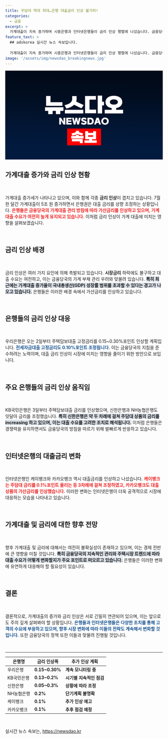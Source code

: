```yaml
---
title: 주담대 역대 최대…은행 대출금리 인상 불가피!
categories:
  - 금융
excerpt: >
  가계대출이 지속 증가하며 시중은행과 인터넷은행들이 금리 인상 행렬에 나섰습니다. 금융당국의 경고에도 불구하고, 대출 수요는 여전히 뜨거운 상황입니다. 과연 이 흐름은 언제까지 이어질까요? 클릭해서 자세히 알아보세요!
feature_text: >
  ## adskorea 실시간 뉴스 속보입니다.

  가계대출이 지속 증가하며 시중은행과 인터넷은행들이 금리 인상 행렬에 나섰습니다. 금융당국의 경고에도 불구하고, 대출 수요는 여전히 뜨거운 상황입니다. 과연 이 흐름은 언제까지 이어질까요? 클릭해서 자세히 알아보세요!
image: '/assets/img/newsdao_breakingnews.jpg'
---
```


<p><img src="/assets/img/newsdao_breakingnews.jpg" alt="adskorea 속보" /></p>

<h2 data-ke-size="size26">가계대출 증가와 금리 인상 현황</h2>

<p data-ke-size="size16">&nbsp;</p>

<p data-ke-size="size16">가계대출 증가세가 나타나고 있으며, 이와 함께 각종 <b>금리 인상</b>이 겹치고 있습니다. 7월 한 달간 가계대출이 5조 원 증가하면서 은행권은 대출 금리를 상향 조정하는 상황입니다. <b><span style="color: #ee2323;">은행들은 금융당국의 가계대출 관리 방침에 따라 가산금리를 인상하고 있으며, 가계대출 수요가 여전히 높게 유지되고 있습니다.</span></b> 이처럼 금리 인상이 가계 대출에 미치는 영향을 살펴보겠습니다.</p>

<p data-ke-size="size16">&nbsp;</p>

<h2 data-ke-size="size26">금리 인상 배경</h2>

<p data-ke-size="size16">&nbsp;</p>

<p data-ke-size="size16">금리 인상은 여러 가지 요인에 의해 촉발되고 있습니다. <b>시장금리</b> 하락에도 불구하고 대출 수요는 여전하고, 이는 금융당국의 가계 부채 관리 우려와 맞물려 있습니다. <b><span style="background-color: #21538527;">특히 최근에는 가계대출 증가율이 국내총생산(GDP) 성장률 범위를 초과할 수 있다는 경고가 나오고 있습니다.</span></b> 은행들은 이러한 배경 속에서 가산금리를 인상하고 있습니다.</p>

<p data-ke-size="size16">&nbsp;</p>

<h2 data-ke-size="size26">은행들의 금리 인상 대응</h2>

<p data-ke-size="size16">&nbsp;</p>

<p data-ke-size="size16">우리은행은 오는 2일부터 주택담보대출 고정금리를 0.15~0.30%포인트 인상할 계획입니다. <b><span style="color: #1a5490;">전세자금대출 고정금리도 0.10%포인트 조정됩니다.</span></b> 이는 금융당국의 지침을 준수하려는 노력이며, 대출 금리 인상이 시장에 미치는 영향을 줄이기 위한 방안으로 보입니다.</p>

<p data-ke-size="size16">&nbsp;</p>

<h2 data-ke-size="size26">주요 은행들의 금리 인상 움직임</h2>

<p data-ke-size="size16">&nbsp;</p>

<p data-ke-size="size16">KB국민은행은 3일부터 주택담보대출 금리를 인상했으며, 신한은행과 NH농협은행도 잇달아 금리를 조정했습니다. <b><span style="background-color: #21538527;">특히 신한은행은 약 두 차례에 걸쳐 주담대 상품의 금리를 increasing 하고 있으며, 이는 대출 수요를 고려한 조치로 해석됩니다.</span></b> 이처럼 은행들은 경쟁력을 유지하면서도 금융당국의 방침을 따르기 위해 발빠르게 반응하고 있습니다.</p>

<p data-ke-size="size16">&nbsp;</p>

<h2 data-ke-size="size26">인터넷은행의 대출금리 변화</h2>

<p data-ke-size="size16">&nbsp;</p>

<p data-ke-size="size16">인터넷은행인 케이뱅크와 카카오뱅크 역시 대출금리를 인상하고 나섰습니다. <b><span style="color: #ee2323;">케이뱅크는 주담대 금리를 0.1%포인트 올리는 등 3차례에 걸쳐 조정하였고, 카카오뱅크도 대출 상품의 가산금리를 인상했습니다.</span></b> 이러한 변화는 인터넷은행이 더욱 공격적으로 시장에 대응하는 모습을 나타내고 있습니다.</p>

<p data-ke-size="size16">&nbsp;</p>

<h2 data-ke-size="size26">가계대출 및 금리에 대한 향후 전망</h2>

<p data-ke-size="size16">&nbsp;</p>

<p data-ke-size="size16">향후 가계대출 및 금리에 대해서는 여전히 불확실성이 존재하고 있으며, 이는 경제 전반에 큰 영향을 미칠 것입니다. <b><span style="background-color: #21538527;">특히 금융당국의 지속적인 관리와 주택시장 트렌드에 따라 대출 수요가 어떻게 변화할지가 주요 포인트로 떠오르고 있습니다.</span></b> 은행들은 이러한 변화에 유연하게 대응해야 할 필요성이 있습니다.</p>

<p data-ke-size="size16">&nbsp;</p>

<h2 data-ke-size="size26">결론</h2>

<p data-ke-size="size16">&nbsp;</p>

<p data-ke-size="size16">결론적으로, 가계대출의 증가와 금리 인상은 서로 긴밀히 연관되어 있으며, 이는 앞으로도 주의 깊게 살펴봐야 할 상황입니다. <b><span style="color: #1a5490;">은행들과 인터넷은행들은 다양한 조치를 통해 고객의 수요에 부응하고 있으며, 향후 시장 변화에 따라 이들의 전략도 계속해서 변화할 것입니다.</span></b> 또한 금융당국의 정책 또한 이들과 맞물려 진행될 것입니다.</p>

<p data-ke-size="size16">&nbsp;</p> 

<hr />

<table>
    <thead>
        <tr>
            <th>은행명</th>
            <th>금리 인상폭</th>
            <th>추가 인상 계획</th>
        </tr>
    </thead>
    <tbody>
        <tr>
            <td>우리은행</td>
            <td><b>0.15~0.30%</b></td>
            <td><b>계속 모니터링 중</b></td>
        </tr>
        <tr>
            <td>KB국민은행</td>
            <td><b>0.13~0.2%</b></td>
            <td><b>시기별 지속적인 점검</b></td>
        </tr>
        <tr>
            <td>신한은행</td>
            <td><b>0.05~0.3%</b></td>
            <td><b>상황에 따라 조정</b></td>
        </tr>
        <tr>
            <td>NH농협은행</td>
            <td><b>0.2%</b></td>
            <td><b>단기계획 불명확</b></td>
        </tr>
        <tr>
            <td>케이뱅크</td>
            <td><b>0.1%</b></td>
            <td><b>추가 인상 예고</b></td>
        </tr>
        <tr>
            <td>카카오뱅크</td>
            <td><b>0.1%</b></td>
            <td><b>추후 점검 예정</b></td>
        </tr>
    </tbody>
</table>

<p data-ke-size="size16">&nbsp;</p>
실시간 뉴스 속보는, <a href="https://newsdao.kr" rel="dofollow">https://newsdao.kr</a>


